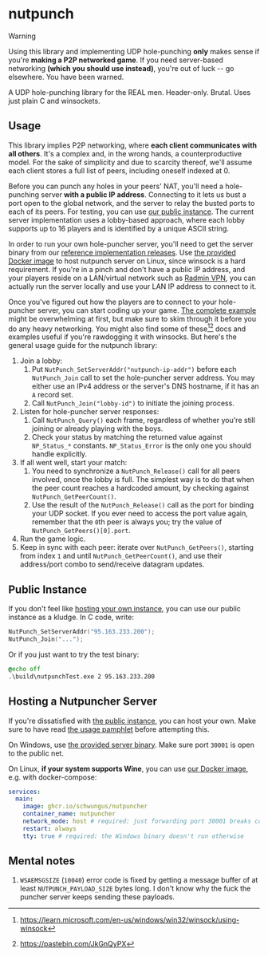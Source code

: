 # nutpunch

> [!WARNING]
> Using this library and implementing UDP hole-punching **only** makes sense if you're **making a P2P networked game**. If you need server-based networking **(which you should use instead)**, you're out of luck -- go elsewhere. You have been warned.

A UDP hole-punching library for the REAL men. Header-only. Brutal. Uses just plain C and winsockets.

## Usage

This library implies P2P networking, where **each client communicates with all others**. It's a complex and, in the wrong hands, a counterproductive model. For the sake of simplicity and due to scarcity thereof, we'll assume each client stores a full list of peers, including oneself indexed at 0.

Before you can punch any holes in your peers' NAT, you'll need a hole-punching server **with a public IP address**. Connecting to it lets us bust a port open to the global network, and the server to relay the busted ports to each of its peers. For testing, you can use [our public instance](#public-instance). The current server implementation uses a lobby-based approach, where each lobby supports up to 16 players and is identified by a unique ASCII string.

In order to run your own hole-puncher server, you'll need to get the server binary from our [reference implementation releases](https://github.com/Schwungus/nutpunch/releases/tag/stable). Use [the provided Docker image](https://github.com/Schwungus/nutpunch/pkgs/container/nutpuncher) to host nutpunch server on Linux, since winsock is a hard requirement. If you're in a pinch and don't have a public IP address, and your players reside on a LAN/virtual network such as [Radmin VPN](https://www.radmin-vpn.com/), you can actually run the server locally and use your LAN IP address to connect to it.

Once you've figured out how the players are to connect to your hole-puncher server, you can start coding up your game. [The complete example](src/nutpunchTest.c) might be overwhelming at first, but make sure to skim through it before you do any heavy networking. You might also find some of these[^1][^2] docs and examples useful if you're rawdogging it with winsocks. But here's the general usage guide for the nutpunch library:

1. Join a lobby:
   1. Put `NutPunch_SetServerAddr("nutpunch-ip-addr")` before each `NutPunch_Join` call to set the hole-puncher server address. You may either use an IPv4 address or the server's DNS hostname, if it has an `A` record set.
   2. Call `NutPunch_Join("lobby-id")` to initiate the joining process.
2. Listen for hole-puncher server responses:
   1. Call `NutPunch_Query()` each frame, regardless of whether you're still joining or already playing with the boys.
   2. Check your status by matching the returned value against `NP_Status_*` constants. `NP_Status_Error` is the only one you should handle explicitly.
3. If all went well, start your match:
   1. You need to synchronize a `NutPunch_Release()` call for all peers involved, once the lobby is full. The simplest way is to do that when the peer count reaches a hardcoded amount, by checking against `NutPunch_GetPeerCount()`.
   2. Use the result of the `NutPunch_Release()` call as the port for binding your UDP socket. If you ever need to access the port value again, remember that the `0`th peer is always you; try the value of `NutPunch_GetPeers()[0].port`.
4. Run the game logic.
5. Keep in sync with each peer: iterate over `NutPunch_GetPeers()`, starting from index `1` and until `NutPunch_GetPeerCount()`, and use their address/port combo to send/receive datagram updates.

[^1]: <https://learn.microsoft.com/en-us/windows/win32/winsock/using-winsock>
[^2]: <https://pastebin.com/JkGnQyPX>

## Public Instance

If you don't feel like [hosting your own instance](#hosting-a-nutpuncher-server), you can use our public instance as a kludge. In C code, write:

```c
NutPunch_SetServerAddr("95.163.233.200");
NutPunch_Join("...");
```

Or if you just want to try the test binary:

```bat
@echo off
.\build\nutpunchTest.exe 2 95.163.233.200
```

## Hosting a Nutpuncher Server

If you're dissatisfied with [the public instance](#public-instance), you can host your own. Make sure to have read [the usage pamphlet](#usage) before attempting this.

On Windows, use [the provided server binary](https://github.com/Schwungus/nutpunch/releases/tag/stable). Make sure port `30001` is open to the public net.

On Linux, **if your system supports Wine**, you can use [our Docker image](https://github.com/Schwungus/nutpunch/pkgs/container/nutpuncher), e.g. with docker-compose:

```yml
services:
  main:
    image: ghcr.io/schwungus/nutpuncher
    container_name: nutpuncher
    network_mode: host # required: just forwarding port 30001 breaks connectivity for some reason
    restart: always
    tty: true # required: the Windows binary doesn't run otherwise
```

## Mental notes

1. `WSAEMSGSIZE` (`10040`) error code is fixed by getting a message buffer of at least `NUTPUNCH_PAYLOAD_SIZE` bytes long. I don't know why the fuck the puncher server keeps sending these payloads.
